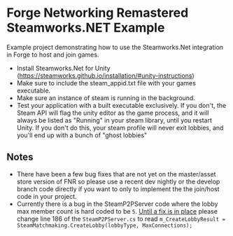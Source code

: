 # Forge Networking Remastered Steamworks.NET Example

Example project demonstrating how to use the Steamworks.Net integration in Forge to host and join games.


* Install Steamworks.Net for Unity (https://steamworks.github.io/installation/#unity-instructions)
* Make sure to include the steam_appid.txt file with your games executable.
* Make sure an instance of steam is running in the background.
* Test your application with a built executable exclusively. If you don't, the Steam API will flag the unity editor as the game process, and it will always be listed as "Running" in your steam library, until you restart Unity. If you don't do this, your steam profile will never exit lobbies, and you'll end up with a bunch of "ghost lobbies"

## Notes
* There have been a few bug fixes that are not yet on the master/asset store version of FNR so please use a recent dev nightly or the develop branch code directly if you want to only to implement the the join/host code in your project. 
* Currently there is a bug in the SteamP2PServer code where the lobby max member count is hard coded to be `5`.
[Until a fix is in place](https://github.com/BeardedManStudios/ForgeNetworkingRemastered/pull/284) please change line 186 of the `SteamP2PServer.cs` to read
  `m_CreateLobbyResult = SteamMatchmaking.CreateLobby(lobbyType, MaxConnections);` 

